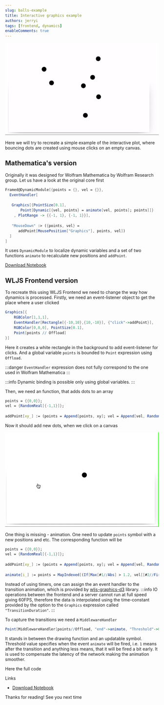 ```yaml
---
slug: balls-example
title: Interactive graphics example
authors: jerryi
tags: [frontend, dynamics]
enableComments: true
---
```








![](ezgif.com-video-to-gif-16.gif)


Here we will try to recreate a simple example of the interactive plot, where bouncing dots are created using mouse clicks on an empty canvas.
<!--truncate-->

## Mathematica's version

Originally it was designed for Wolfram Mathematica by Wolfram Research group. Let us have a look at the original core first

```mathematica
Framed@DynamicModule[{points = {}, vel = {}}, 
  EventHandler[
  
   Graphics[{PointSize[0.1], 
	   Point[Dynamic[{vel, points} = animate[vel, points]; points]]}
	, PlotRange -> {{-1, 1}, {-1, 1}}], 
   
   "MouseDown" :> ({points, vel} = 
      addPoint[MousePosition["Graphics"], points, vel])
  ]
]
```

It uses `DynamicModule` to localize dynamic variables and a set of two functions `animate` to recalculate new positions and `addPoint`.

[Download Notebook](Balls.nb)

## WLJS Frontend version

To recreate this using WLJS Frontend we need to change the way how dynamics is processed. Firstly, we need an event-listener object to get the place where a user clicked

```mathematica
Graphics[{
	RGBColor[1,1,1],
	EventHandler[Rectangle[{-10,10},{10,-10}], {"click"->addPoint}],
	RGBColor[0,0,0], PointSize[0.1],
	Point[points // Offload]
}]
```

Here it creates a white rectangle in the background to add event-listener for clicks. And a global variable `points` is bounded to `Point` expression using `Offload`.

:::danger
`EventHandler` expression does not fully correspond to the one used in Wolfram Mathematica
:::

:::info
Dynamic binding is possible only using global variables.
:::

Then, we need an function, that adds dots to an array

```mathematica
points = {{0,0}};
vel = {RandomReal[{-1,1}]};

addPoint[xy_] := (points = Append[points, xy]; vel = Append[vel, RandomReal[{-1,1},2]]);
```

Now it should add new dots, when we click on a canvas

![](ezgif.com-video-to-gif-17.gif)


One thing is missing - animation. One need to update `points` symbol with a new positions and etc. The corresponding function will be

```mathematica
points = {{0,0}};
vel = {RandomReal[{-1,1}]};

addPoint[xy_] := (points = Append[points, xy]; vel = Append[vel, RandomReal[{-1,1},2]]);

animate[i_] := points = MapIndexed[(If[Max[#1//Abs] > 1.2, vel[[#2//First]] = - vel[[#2//First]]]; #1 + 0.1 vel[[#2//First]])&, points];
```

Instead of using timers, one can assign the an event handler to the transition animation, which is provided by [wljs-graphics-d3](https://github.com/JerryI/wljs-graphics-d3) library. 
:::info
IO operations between the frontend and a server cannot run at full speed giving 60FPS, therefore the data is interpolated using the time-constant provided by the option to the `Graphics` expression called `"TransitionDuration"`.
:::

To capture the transitions we need a `MiddlewareHandler`

```mathematica
Point[MiddlewareHandler[points//Offload, "end"->animate, "Threshold"->0.2]]
```

It stands in between the drawing function and an updatable symbol. Threshold value specifies when the event `animate` will be fired, i.e. `1` means after the transition and anything less means, that it will be fired a bit early. It is used to compensate the latency of the network making the animation smoother. 

Here the full code



Links
- [Download Notebook](Balls.wln)

Thanks for reading! See you next time

